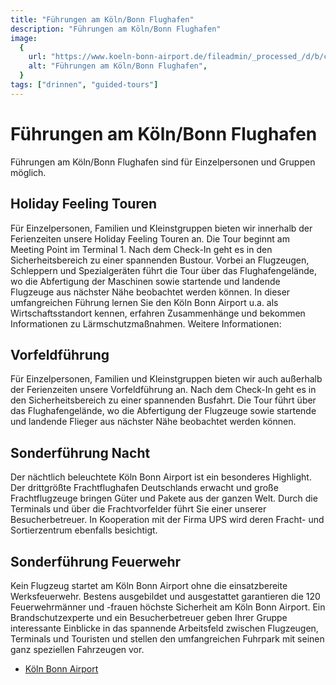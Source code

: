 ```yaml
---
title: "Führungen am Köln/Bonn Flughafen"
description: "Führungen am Köln/Bonn Flughafen"
image:
  {
    url: "https://www.koeln-bonn-airport.de/fileadmin/_processed_/d/b/csm_besucherservice_ed55d3fb08.jpg",
    alt: "Führungen am Köln/Bonn Flughafen",
  }
tags: ["drinnen", "guided-tours"]
---
```


# Führungen am Köln/Bonn Flughafen

Führungen am Köln/Bonn Flughafen sind für Einzelpersonen und Gruppen möglich.

## Holiday Feeling Touren

Für Einzelpersonen, Familien und Kleinstgruppen bieten wir innerhalb der Ferienzeiten unsere Holiday Feeling Touren an. Die Tour beginnt am Meeting Point im Terminal 1. Nach dem Check-In geht es in den Sicherheitsbereich zu einer spannenden Bustour. Vorbei an Flugzeugen, Schleppern und Spezialgeräten führt die Tour über das Flughafengelände, wo die Abfertigung der Maschinen sowie startende und landende Flugzeuge aus nächster Nähe beobachtet werden können.
In dieser umfangreichen Führung lernen Sie den Köln Bonn Airport u.a. als Wirtschaftsstandort kennen, erfahren Zusammenhänge und bekommen Informationen zu Lärmschutzmaßnahmen.
Weitere Informationen:

## Vorfeldführung

Für Einzelpersonen, Familien und Kleinstgruppen bieten wir auch außerhalb der Ferienzeiten unsere Vorfeldführung an. Nach dem Check-In geht es in den Sicherheitsbereich zu einer spannenden Busfahrt. Die Tour führt über das Flughafengelände, wo die Abfertigung der Flugzeuge sowie startende und landende Flieger aus nächster Nähe beobachtet werden können.

## Sonderführung Nacht

Der nächtlich beleuchtete Köln Bonn Airport ist ein besonderes Highlight. Der drittgrößte Frachtflughafen Deutschlands erwacht und große Frachtflugzeuge bringen Güter und Pakete aus der ganzen Welt. Durch die Terminals und über die Frachtvorfelder führt Sie einer unserer Besucherbetreuer. In Kooperation mit der Firma UPS wird deren Fracht- und Sortierzentrum ebenfalls besichtigt.

## Sonderführung Feuerwehr

Kein Flugzeug startet am Köln Bonn Airport ohne die einsatzbereite Werksfeuerwehr. Bestens ausgebildet und ausgestattet garantieren die 120 Feuerwehrmänner und -frauen höchste Sicherheit am Köln Bonn Airport. Ein Brandschutzexperte und ein Besucherbetreuer geben Ihrer Gruppe interessante Einblicke in das spannende Arbeitsfeld zwischen Flugzeugen, Terminals und Touristen und stellen den umfangreichen Fuhrpark mit seinen ganz speziellen Fahrzeugen vor.

- [Köln Bonn Airport](https://www.koeln-bonn-airport.de/am-airport/besucherfuehrungen/fuehrungen-fuer-einzelpersonen.html)
